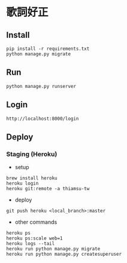 # 歌詞好正

## Install
```
pip install -r requirements.txt
python manage.py migrate
```

## Run
```
python manage.py runserver
```

## Login
```
http://localhost:8000/login
```

## Deploy
### Staging (Heroku)

* setup
```shell
brew install heroku
heroku login
heroku git:remote -a thiamsu-tw
```

* deploy
```
git push heroku <local_branch>:master
```

* other commands
```
heroku ps
heroku ps:scale web=1
heroku logs --tail
heroku run python manage.py migrate
heroku run python manage.py createsuperuser
```
